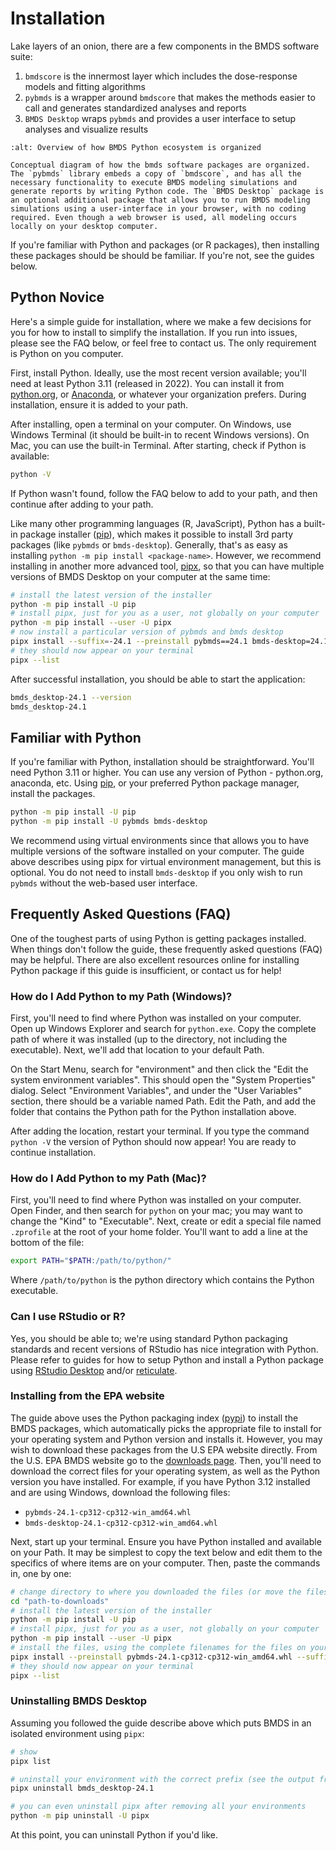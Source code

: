 # Installation

Lake layers of an onion, there are a few components in the BMDS software suite:

1. `bmdscore` is the innermost layer which includes the dose-response models and fitting algorithms
2. `pybmds` is a wrapper around `bmdscore` that makes the methods easier to call and generates standardized analyses and reports
3. `BMDS Desktop` wraps `pybmds` and provides a user interface to setup analyses and visualize results

```{figure} ../_static/img/diagram.png
:alt: Overview of how BMDS Python ecosystem is organized

Conceptual diagram of how the bmds software packages are organized. The `pybmds` library embeds a copy of `bmdscore`, and has all the necessary functionality to execute BMDS modeling simulations and generate reports by writing Python code. The `BMDS Desktop` package is an optional additional package that allows you to run BMDS modeling simulations using a user-interface in your browser, with no coding required. Even though a web browser is used, all modeling occurs locally on your desktop computer.
```

If you're familiar with Python and packages (or R packages), then installing these packages should be should be familiar. If you're not, see the guides below.

## Python Novice

Here's a simple guide for installation, where we make a few decisions for you for how to install to simplify the installation. If you run into issues, please see the FAQ below, or feel free to contact us.  The only requirement is Python on you computer.

First, install Python. Ideally, use the most recent version available; you'll need at least Python 3.11 (released in 2022). You can install it from [python.org](https://python.org), or [Anaconda](https://www.anaconda.com/), or whatever your organization prefers. During installation, ensure it is added to your path.

After installing, open a terminal on your computer. On Windows, use Windows Terminal (it should be built-in to recent Windows versions). On Mac, you can use the built-in Terminal. After starting, check if Python is available:

```bash
python -V
```

If Python wasn't found, follow the FAQ below to add to your path, and then continue after adding to your path.

Like many other programming languages (R, JavaScript), Python has a built-in package installer ([pip](https://pypi.org/project/pip/)), which makes it possible to install 3rd party packages (like `pybmds` or `bmds-desktop`). Generally, that's as easy as installing `python -m pip install <package-name>`. However, we recommend installing in another more advanced tool, [pipx](https://pipx.pypa.io/), so that you can have multiple versions of BMDS Desktop on your computer at the same time:

```bash
# install the latest version of the installer
python -m pip install -U pip
# install pipx, just for you as a user, not globally on your computer
python -m pip install --user -U pipx
# now install a particular version of pybmds and bmds desktop
pipx install --suffix=-24.1 --preinstall pybmds==24.1 bmds-desktop=24.1
# they should now appear on your terminal
pipx --list
```

After successful installation, you should be able to start the application:

```bash
bmds_desktop-24.1 --version
bmds_desktop-24.1
```

## Familiar with Python

If you're familiar with Python, installation should be straightforward. You'll need Python 3.11 or higher. You can use any version of Python - python.org, anaconda, etc. Using [pip](https://pypi.org/project/pip/), or your preferred Python package manager, install the packages.

```bash
python -m pip install -U pip
python -m pip install -U pybmds bmds-desktop
```

We recommend using virtual environments since that allows you to have multiple versions of the software installed on your computer. The guide above describes using pipx for virtual environment management, but this is optional. You do not need to install `bmds-desktop` if you only wish to run `pybmds` without the web-based user interface.

## Frequently Asked Questions (FAQ)

One of the toughest parts of using Python is getting packages installed. When things don't follow the guide, these frequently asked questions (FAQ) may be helpful. There are also excellent resources online for installing Python package if this guide is insufficient, or contact us for help!

### How do I Add Python to my Path (Windows)?

First, you'll need to find where Python was installed on your computer. Open up Windows Explorer and search for `python.exe`. Copy the complete path of where it was installed (up to the directory, not including the executable). Next, we'll add that location to your default Path.

On the Start Menu, search for "environment" and then click the "Edit the system environment variables". This should open the "System Properties" dialog. Select "Environment Variables", and under the "User Variables" section, there should be a variable named Path. Edit the Path, and add the folder that contains the Python path for the Python installation above.

After adding the location, restart your terminal. If you type the command `python -V` the version of Python should now appear! You are ready to continue installation.

### How do I Add Python to my Path (Mac)?

First, you'll need to find where Python was installed on your computer. Open Finder, and then search for `python` on your mac; you may want to change the "Kind" to "Executable".  Next, create or edit a special file named `.zprofile` at the root of your home folder. You'll want to add a line at the bottom of the file:

```bash
export PATH="$PATH:/path/to/python/"
```

Where `/path/to/python` is the python directory which contains the Python executable.

### Can I use RStudio or R?

Yes, you should be able to; we're using standard Python packaging standards and recent versions of RStudio has nice integration with Python. Please refer to guides for how to setup Python and install a Python package using [RStudio Desktop](https://posit.co/download/rstudio-desktop/) and/or [reticulate](https://rstudio.github.io/reticulate/).

### Installing from the EPA website

The guide above uses the Python packaging index ([pypi](https://pypi.org/)) to install the BMDS packages, which automatically picks the appropriate file to install for your operating system and Python version and installs it. However, you may wish to download these packages from the U.S EPA website directly. From the U.S. EPA BMDS website go to the [downloads page](https://www.epa.gov/bmds/download-bmds). Then, you'll need to download the correct files for your operating system, as well as the Python version you have installed. For example, if you have Python 3.12 installed and are using Windows, download the following files:

- `pybmds-24.1-cp312-cp312-win_amd64.whl`
- `bmds-desktop-24.1-cp312-cp312-win_amd64.whl`

Next, start up your terminal. Ensure you have Python installed and available on your Path. It may be simplest to copy the text below and edit them to the specifics of where items are on your computer. Then, paste the commands in, one by one:

```bash
# change directory to where you downloaded the files (or move the files to your current path)
cd "path-to-downloads"
# install the latest version of the installer
python -m pip install -U pip
# install pipx, just for you as a user, not globally on your computer
python -m pip install --user -U pipx
# install the files, using the complete filenames for the files on your computer
pipx install --preinstall pybmds-24.1-cp312-cp312-win_amd64.whl --suffix=-24.1 bmds-desktop-24.1-cp312-cp312-win_amd64.whl
# they should now appear on your terminal
pipx --list
```

### Uninstalling BMDS Desktop

Assuming you followed the guide describe above which puts BMDS in an isolated environment using `pipx`:

```bash
# show
pipx list

# uninstall your environment with the correct prefix (see the output from pip list)
pipx uninstall bmds_desktop-24.1

# you can even uninstall pipx after removing all your environments
python -m pip uninstall -U pipx
```

At this point, you can uninstall Python if you'd like.
